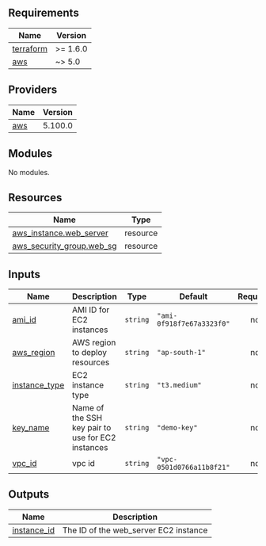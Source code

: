 ## Requirements

| Name | Version |
|------|---------|
| <a name="requirement_terraform"></a> [terraform](#requirement\_terraform) | >= 1.6.0 |
| <a name="requirement_aws"></a> [aws](#requirement\_aws) | ~> 5.0 |

## Providers

| Name | Version |
|------|---------|
| <a name="provider_aws"></a> [aws](#provider\_aws) | 5.100.0 |

## Modules

No modules.

## Resources

| Name | Type |
|------|------|
| [aws_instance.web_server](https://registry.terraform.io/providers/hashicorp/aws/latest/docs/resources/instance) | resource |
| [aws_security_group.web_sg](https://registry.terraform.io/providers/hashicorp/aws/latest/docs/resources/security_group) | resource |

## Inputs

| Name | Description | Type | Default | Required |
|------|-------------|------|---------|:--------:|
| <a name="input_ami_id"></a> [ami\_id](#input\_ami\_id) | AMI ID for EC2 instances | `string` | `"ami-0f918f7e67a3323f0"` | no |
| <a name="input_aws_region"></a> [aws\_region](#input\_aws\_region) | AWS region to deploy resources | `string` | `"ap-south-1"` | no |
| <a name="input_instance_type"></a> [instance\_type](#input\_instance\_type) | EC2 instance type | `string` | `"t3.medium"` | no |
| <a name="input_key_name"></a> [key\_name](#input\_key\_name) | Name of the SSH key pair to use for EC2 instances | `string` | `"demo-key"` | no |
| <a name="input_vpc_id"></a> [vpc\_id](#input\_vpc\_id) | vpc id | `string` | `"vpc-0501d0766a11b8f21"` | no |

## Outputs

| Name | Description |
|------|-------------|
| <a name="output_instance_id"></a> [instance\_id](#output\_instance\_id) | The ID of the web\_server EC2 instance |
